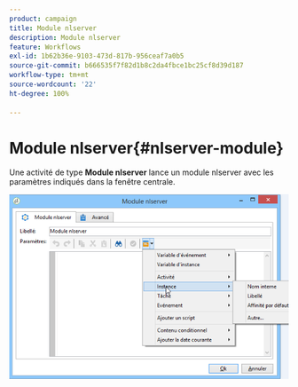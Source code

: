 ```yaml
---
product: campaign
title: Module nlserver
description: Module nlserver
feature: Workflows
exl-id: 1b62b36e-9103-473d-817b-956ceaf7a0b5
source-git-commit: b666535f7f82d1b8c2da4fbce1bc25cf8d39d187
workflow-type: tm+mt
source-wordcount: '22'
ht-degree: 100%

---
```


# Module nlserver{#nlserver-module}



Une activité de type **Module nlserver** lance un module nlserver avec les paramètres indiqués dans la fenêtre centrale.

![](assets/nlserver_module_edit.png)
